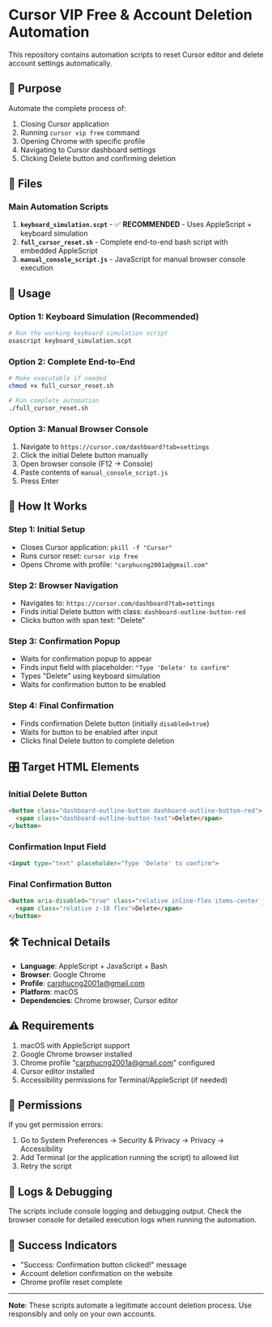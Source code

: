 # Cursor VIP Free & Account Deletion Automation

This repository contains automation scripts to reset Cursor editor and delete account settings automatically.

## 🎯 Purpose

Automate the complete process of:
1. Closing Cursor application
2. Running `cursor vip free` command 
3. Opening Chrome with specific profile
4. Navigating to Cursor dashboard settings
5. Clicking Delete button and confirming deletion

## 📁 Files

### Main Automation Scripts

1. **`keyboard_simulation.scpt`** - ✅ **RECOMMENDED** - Uses AppleScript + keyboard simulation
2. **`full_cursor_reset.sh`** - Complete end-to-end bash script with embedded AppleScript
3. **`manual_console_script.js`** - JavaScript for manual browser console execution

## 🚀 Usage

### Option 1: Keyboard Simulation (Recommended)
```bash
# Run the working keyboard simulation script
osascript keyboard_simulation.scpt
```

### Option 2: Complete End-to-End
```bash
# Make executable if needed
chmod +x full_cursor_reset.sh

# Run complete automation
./full_cursor_reset.sh
```

### Option 3: Manual Browser Console
1. Navigate to `https://cursor.com/dashboard?tab=settings`
2. Click the initial Delete button manually
3. Open browser console (F12 → Console)
4. Paste contents of `manual_console_script.js`
5. Press Enter

## 🔧 How It Works

### Step 1: Initial Setup
- Closes Cursor application: `pkill -f "Cursor"`
- Runs cursor reset: `cursor vip free`
- Opens Chrome with profile: `"carphucng2001a@gmail.com"`

### Step 2: Browser Navigation
- Navigates to: `https://cursor.com/dashboard?tab=settings`
- Finds initial Delete button with class: `dashboard-outline-button-red`
- Clicks button with span text: "Delete"

### Step 3: Confirmation Popup
- Waits for confirmation popup to appear
- Finds input field with placeholder: `"Type 'Delete' to confirm"`
- Types "Delete" using keyboard simulation
- Waits for confirmation button to be enabled

### Step 4: Final Confirmation
- Finds confirmation Delete button (initially `disabled=true`)
- Waits for button to be enabled after input
- Clicks final Delete button to complete deletion

## 🎛️ Target HTML Elements

### Initial Delete Button
```html
<button class="dashboard-outline-button dashboard-outline-button-red">
  <span class="dashboard-outline-button-text">Delete</span>
</button>
```

### Confirmation Input Field
```html
<input type="text" placeholder="Type 'Delete' to confirm">
```

### Final Confirmation Button
```html
<button aria-disabled="true" class="relative inline-flex items-center justify-center..." disabled="">
  <span class="relative z-10 flex">Delete</span>
</button>
```

## 🛠️ Technical Details

- **Language**: AppleScript + JavaScript + Bash
- **Browser**: Google Chrome
- **Profile**: carphucng2001a@gmail.com
- **Platform**: macOS
- **Dependencies**: Chrome browser, Cursor editor

## ⚠️ Requirements

1. macOS with AppleScript support
2. Google Chrome browser installed
3. Chrome profile "carphucng2001a@gmail.com" configured
4. Cursor editor installed
5. Accessibility permissions for Terminal/AppleScript (if needed)

## 🔐 Permissions

If you get permission errors:
1. Go to System Preferences → Security & Privacy → Privacy → Accessibility
2. Add Terminal (or the application running the script) to allowed list
3. Retry the script

## 📝 Logs & Debugging

The scripts include console logging and debugging output. Check the browser console for detailed execution logs when running the automation.

## 🎉 Success Indicators

- "Success: Confirmation button clicked!" message
- Account deletion confirmation on the website
- Chrome profile reset complete

---

**Note**: These scripts automate a legitimate account deletion process. Use responsibly and only on your own accounts.
